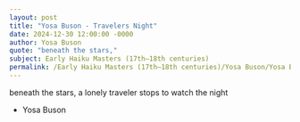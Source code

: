 ```yaml
---
layout: post
title: "Yosa Buson - Travelers Night"
date: 2024-12-30 12:00:00 -0000
author: Yosa Buson
quote: "beneath the stars,"
subject: Early Haiku Masters (17th–18th centuries)
permalink: /Early Haiku Masters (17th–18th centuries)/Yosa Buson/Yosa Buson - Travelers Night
---
```


beneath the stars,
a lonely traveler stops
to watch the night

- Yosa Buson
